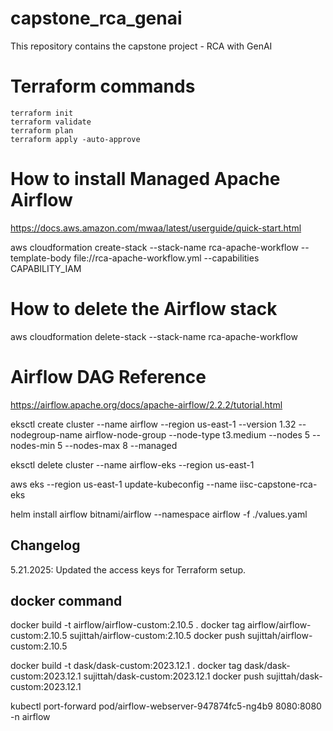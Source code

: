 # capstone_rca_genai
This repository contains the capstone project - RCA with GenAI

# Terraform commands
    terraform init
    terraform validate
    terraform plan
    terraform apply -auto-approve

# How to install Managed Apache Airflow
https://docs.aws.amazon.com/mwaa/latest/userguide/quick-start.html

aws cloudformation create-stack --stack-name rca-apache-workflow --template-body file://rca-apache-workflow.yml --capabilities CAPABILITY_IAM

# How to delete the Airflow stack

aws cloudformation delete-stack --stack-name rca-apache-workflow

# Airflow DAG Reference

https://airflow.apache.org/docs/apache-airflow/2.2.2/tutorial.html


eksctl create cluster --name airflow --region us-east-1 --version 1.32   --nodegroup-name airflow-node-group --node-type t3.medium --nodes 5 --nodes-min 5 --nodes-max 8  --managed

eksctl delete cluster --name airflow-eks --region us-east-1

aws eks --region us-east-1 update-kubeconfig --name iisc-capstone-rca-eks

helm install airflow bitnami/airflow --namespace  airflow -f ./values.yaml


## Changelog

5.21.2025: Updated the access keys for Terraform setup.

## docker command

docker build -t airflow/airflow-custom:2.10.5 .
docker tag airflow/airflow-custom:2.10.5 sujittah/airflow-custom:2.10.5
docker push sujittah/airflow-custom:2.10.5


docker build -t dask/dask-custom:2023.12.1 .
docker tag dask/dask-custom:2023.12.1 sujittah/dask-custom:2023.12.1
docker push sujittah/dask-custom:2023.12.1

kubectl port-forward pod/airflow-webserver-947874fc5-ng4b9  8080:8080 -n airflow                              